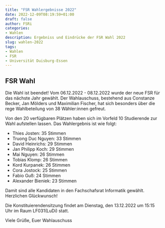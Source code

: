 ```yaml
---
title: "FSR Wahlergebnisse 2022"
date: 2022-12-09T08:19:59+01:00
draft: false
author: FSRi
categories:
- Wahlen
description: Ergebniss und Eindrücke der FSR Wahl 2022
slug: wahlen-2022
tags:
- Wahlen
- FSR
- Universität Duisburg-Essen
---
```


## FSR Wahl

Die Wahl ist beendet! Vom 06.12.2022 - 08.12.2022 wurde der neue FSR für das nächste Jahr gewählt. Der Wahlauschuss, bestehend aus Constanze Becker, Jan Mölders und Maximilian Fischer, hat sich besonders über die rege Wahlbeteilung von 38 Wähler:innen gefreut. 

Von den 20 verfügbaren Plätzen haben sich im Vorfeld 10 Studierende zur Wahl aufstellen lassen. Das Wahlergebnis ist wie folgt:

* Thies Josten: 35 Stimmen
* Truong Duc Nguyen: 33 Stimmen
* David Heinrichs: 29 Stimmen
* Jan Philipp Koch: 29 Stimmen
* Mai Nguyen: 26 Stimmen
* Tobias Klomp: 26 Stimmen
* Kord Kurpanek: 26 Stimmen
* Cora Jostock: 25 Stimmen
* Fabio Guß: 24 Stimmen
* Alexander Bieniek: 23 Stimmen

Damit sind alle Kandidaten in den Fachschafsrat Informatik gewählt. Herzlichen Glückwunsch!

Die Konstituierendensitzung findet am Dienstag, den 13.12.2022 um 15:15 Uhr im Raum LF031(LuDi) statt.

Viele Grüße,
Euer Wahlauschuss
